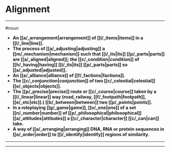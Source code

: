 # Alignment
---
#noun
- **An [[a/_arrangement|arrangement]] of [[i/_items|items]] in a [[l/_line|line]].**
- **The process of [[a/_adjusting|adjusting]] a [[m/_mechanism|mechanism]] such that [[i/_its|its]] [[p/_parts|parts]] are [[a/_aligned|aligned]]; the [[c/_condition|condition]] of [[h/_having|having]] [[i/_its|its]] [[p/_parts|parts]] so [[a/_adjusted|adjusted]].**
- **An [[a/_alliance|alliance]] of [[f/_factions|factions]].**
- **The [[c/_conjunction|conjunction]] of two [[c/_celestial|celestial]] [[o/_objects|objects]].**
- **The [[p/_precise|precise]] route or [[c/_course|course]] taken by a [[l/_linear|linear]] way (road, railway, [[f/_footpath|footpath]], [[e/_etc|etc]].) [[b/_between|between]] two [[p/_points|points]].**
- **In a roleplaying [[g/_game|game]], [[o/_one|one]] of a set [[n/_number|number]] of [[p/_philosophical|philosophical]] [[a/_attitudes|attitudes]] a [[c/_character|character]] [[c/_can|can]] take.**
- **A way of [[a/_arranging|arranging]] DNA, RNA or protein sequences in [[o/_order|order]] to [[i/_identify|identify]] regions of similarity.**
---
---

